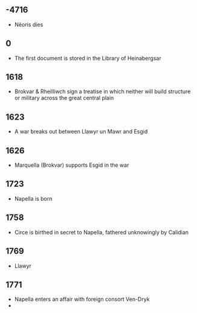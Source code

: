 ## -4716
- Nëoris dies
## 0
- The first document is stored in the Library of Heinabergsar
## 1618
- Brokvar & Rheilliwch sign a treatise in which neither will build structure or military across the great central plain
## 1623 
- A war breaks out between Llawyr un Mawr and Esgid
## 1626
- Marquella (Brokvar) supports Esgid in the war
## 1723
- Napella is born
## 1758
- Circe is birthed in secret to Napella, fathered unknowingly by Calidian
## 1769
- Llawyr 
## 1771
- Napella enters an affair with foreign consort Ven-Dryk
- 